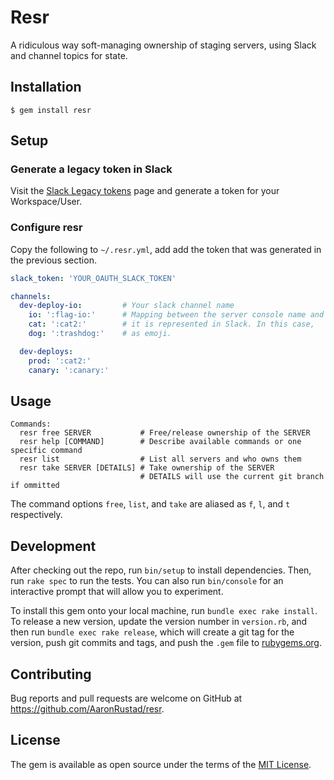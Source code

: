 # Resr

A ridiculous way soft-managing ownership of staging servers, using Slack and channel topics for state.

## Installation

    $ gem install resr
    
## Setup

### Generate a legacy token in Slack

Visit the [Slack Legacy tokens](https://api.slack.com/custom-integrations/legacy-tokens) page and generate a token for your Workspace/User.

### Configure resr

Copy the following to `~/.resr.yml`, add add the token that was generated in the previous section.

```yml
slack_token: 'YOUR_OAUTH_SLACK_TOKEN'

channels:
  dev-deploy-io:         # Your slack channel name
    io: ':flag-io:'      # Mapping between the server console name and how 
    cat: ':cat2:'        # it is represented in Slack. In this case, 
    dog: ':trashdog:'    # as emoji.

  dev-deploys:
    prod: ':cat2:'
    canary: ':canary:'
```

## Usage

    Commands:
      resr free SERVER           # Free/release ownership of the SERVER
      resr help [COMMAND]        # Describe available commands or one specific command
      resr list                  # List all servers and who owns them
      resr take SERVER [DETAILS] # Take ownership of the SERVER
                                 # DETAILS will use the current git branch if ommitted
      
The command options `free`, `list`, and `take` are aliased as `f`, `l`, and `t` respectively.

## Development

After checking out the repo, run `bin/setup` to install dependencies. Then, run `rake spec` to run the tests. You can also run `bin/console` for an interactive prompt that will allow you to experiment.

To install this gem onto your local machine, run `bundle exec rake install`. To release a new version, update the version number in `version.rb`, and then run `bundle exec rake release`, which will create a git tag for the version, push git commits and tags, and push the `.gem` file to [rubygems.org](https://rubygems.org).

## Contributing

Bug reports and pull requests are welcome on GitHub at https://github.com/AaronRustad/resr.

## License

The gem is available as open source under the terms of the [MIT License](http://opensource.org/licenses/MIT).
